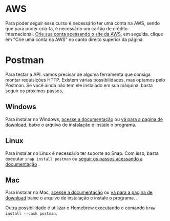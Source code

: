 # AWS

Para poder seguir esse curso é necessário ter uma conta na AWS, sendo que para poder criá-la, é necessário um cartão de crédito internacional. [Crie sua conta acessando o site da AWS](https://aws.amazon.com/pt/), em seguida. clique em "Crie uma conta na AWS" no canto direito superior da página.

# Postman

Para testar a API. vamos precisar de alguma ferramenta que consiga montar requisições HTTP. Existem várias possibilidades, mas optamos pelo Postman. Se você ainda não tem ele instalado em sua máquina, basta seguir os próximos passos,

## Windows

Para instalar no Windows, [acesse a documentação](https://learning.postman.com/docs/getting-started/installation/installation-and-updates/#install-postman-on-windows) ou [vá para a pagina de download](https://www.postman.com/downloads/), baixe o arquivo de instalação e instale o programa.

## Linux

Para instalar no Linux é necessário ter suporte ao Snap. Com isso, basta executar `snap install postman` ou [seguir os passos acessando a documentação](https://learning.postman.com/docs/getting-started/installation/installation-and-updates/#install-postman-on-linux) .

## Mac

Para instalar no Mac, [acesse a documentação](https://learning.postman.com/docs/getting-started/installation/installation-and-updates/#install-postman-on-mac) ou [vá para a pagina de download](https://www.postman.com/downloads/) baixe o arquivo de instalação e instale o programa. .

Outra possibilidade é utilizar o Homebrew executando o comando `brew install --cask postman`.